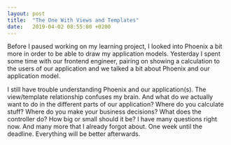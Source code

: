 ```yaml
---
layout: post
title:  "The One With Views and Templates"
date:   2019-04-02 08:55:00 +0200
---
```


Before I paused working on my learning project, I looked into Phoenix a bit more in order to be able to draw my application models. Yesterday I spent some time with our frontend engineer, pairing on showing a calculation to the users of our application and we talked a bit about Phoenix and our application model.

I still have trouble understanding Phoenix and our application(s). The view/template relationship confuses my brain. And what do *we* actually want to do in the different parts of our application? Where do you calculate stuff? Where do you make your business decisions? What does the controller do? How big or small should it be? I have many questions right now. And many more that I already forgot about. One week until the deadline. Everything will be better afterwards.
